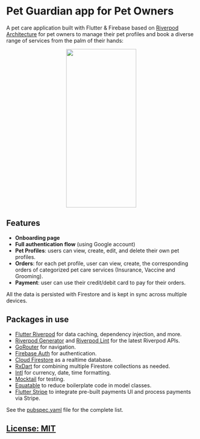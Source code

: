 # Pet Guardian app for Pet Owners
A pet care application built with Flutter & Firebase based on [Riverpod Architecture](https://codewithandrea.com/articles/flutter-app-architecture-riverpod-introduction/) for pet owners to manage their pet profiles and book a diverse range of services from the palm of their hands:

<p align="center">
<a href="https://youtu.be/-KFwN-y89og">
<img src="https://media.giphy.com/media/v1.Y2lkPTc5MGI3NjExNmt6OThxcGdzODRvZjhmMnhmMTZ5ZXMxdmQyenJhZm1manF1M3o0OSZlcD12MV9pbnRlcm5hbF9naWZfYnlfaWQmY3Q9Zw/IcSQaTQoicsAzgcztm/giphy.gif" width="186" height="421" />
</a>
</p>

## Features
- **Onboarding page**
- **Full authentication flow** (using Google account)
- **Pet Profiles**: users can view, create, edit, and delete their own pet profiles.
- **Orders**: for each pet profile, user can view, create, the corresponding orders of categorized pet care services (Insurance, Vaccine and Grooming).
- **Payment**: user can use their credit/debit card to pay for their orders.

All the data is persisted with Firestore and is kept in sync across multiple devices.

## Packages in use
- [Flutter Riverpod](https://pub.dev/packages/flutter_riverpod) for data caching, dependency injection, and more.
- [Riverpod Generator](https://pub.dev/packages/riverpod_generator) and [Riverpod Lint](https://pub.dev/packages/riverpod_lint) for the latest Riverpod APIs.
- [GoRouter](https://pub.dev/packages/go_router) for navigation.
- [Firebase Auth](https://pub.dev/packages/firebase_auth) for authentication.
- [Cloud Firestore](https://pub.dev/packages/cloud_firestore) as a realtime database.
- [RxDart](https://pub.dev/packages/rxdart) for combining multiple Firestore collections as needed.
- [Intl](https://pub.dev/packages/intl) for currency, date, time formatting.
- [Mocktail](https://pub.dev/packages/mocktail) for testing.
- [Equatable](https://pub.dev/packages/equatable) to reduce boilerplate code in model classes.
- [Flutter Stripe](https://pub.dev/packages/flutter_stripe) to integrate pre-built payments UI and process payments via Stripe.

See the [pubspec.yaml](pubspec.yaml) file for the complete list.

## [License: MIT](LICENSE.md)
